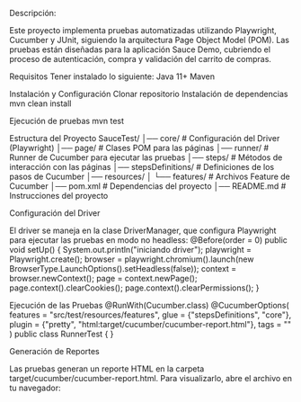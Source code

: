 Descripción:

Este proyecto implementa pruebas automatizadas utilizando Playwright, Cucumber y JUnit,
siguiendo la arquitectura Page Object Model (POM). Las pruebas están diseñadas para la aplicación Sauce Demo,
cubriendo el proceso de autenticación, compra y validación del carrito de compras.


Requisitos
  Tener instalado lo siguiente:
  Java 11+
  Maven
  
Instalación y Configuración
  Clonar repositorio
  Instalación de dependencias 
  mvn clean install

Ejecución de pruebas
  mvn test

Estructura del Proyecto
SauceTest/
│── core/               # Configuración del Driver (Playwright)
│── page/               # Clases POM para las páginas
│── runner/             # Runner de Cucumber para ejecutar las pruebas
│── steps/              # Métodos de interacción con las páginas
│── stepsDefinitions/   # Definiciones de los pasos de Cucumber
│── resources/
│   └── features/       # Archivos Feature de Cucumber
│── pom.xml             # Dependencias del proyecto
│── README.md           # Instrucciones del proyecto

Configuración del Driver

El driver se maneja en la clase DriverManager, que configura Playwright para ejecutar las pruebas en modo no headless:
@Before(order = 0)
public void setUp() {
    System.out.println("iniciando driver");
    playwright = Playwright.create();
    browser = playwright.chromium().launch(new BrowserType.LaunchOptions().setHeadless(false));
    context = browser.newContext();
    page = context.newPage();
    page.context().clearCookies();
    page.context().clearPermissions();
}

Ejecución de las Pruebas @RunWith(Cucumber.class)
@CucumberOptions(
    features = "src/test/resources/features",
    glue = {"stepsDefinitions", "core"},
    plugin = {"pretty", "html:target/cucumber/cucumber-report.html"},
    tags = ""
)
public class RunnerTest {
}

Generación de Reportes

Las pruebas generan un reporte HTML en la carpeta target/cucumber/cucumber-report.html. Para visualizarlo, abre el archivo en tu navegador:
